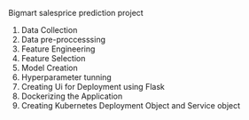 Bigmart salesprice prediction project

1. Data Collection
2. Data pre-proccesssing
3. Feature Engineering
4. Feature Selection
5. Model Creation
6. Hyperparameter tunning
7. Creating Ui for Deployment using Flask
8. Dockerizing the Application
9. Creating Kubernetes Deployment Object and Service object